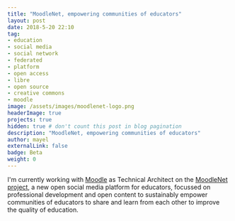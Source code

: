 ```yaml
---
title: "MoodleNet, empowering communities of educators"
layout: post
date: 2018-5-20 22:10
tag:
- education
- social media
- social network
- federated
- platform
- open access
- libre
- open source
- creative commons
- moodle
image: /assets/images/moodlenet-logo.png
headerImage: true
projects: true
hidden: true # don't count this post in blog pagination
description: "MoodleNet, empowering communities of educators"
author: mayel
externalLink: false
badge: Beta
weight: 0
---
```



I'm currently working with [Moodle](http://moodle.org/) as Technical Architect on the [MoodleNet project](https://moodle.com/moodlenet), a new open social media platform for educators, focussed on professional development and open content to sustainably empower communities of educators to share and learn from each other to improve the quality of education.
